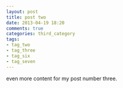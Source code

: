 ```yaml
---
layout: post
title: post two
date: 2013-04-19 18:20
comments: true
categories: third_category
tags:
- tag_two
- tag_three
- tag_six
- tag_seven
---
```


even more content for my post number three.
